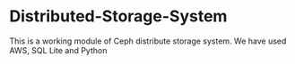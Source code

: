 # Distributed-Storage-System
This is a working module of Ceph distribute storage system.
We have used AWS, SQL Lite and Python 
